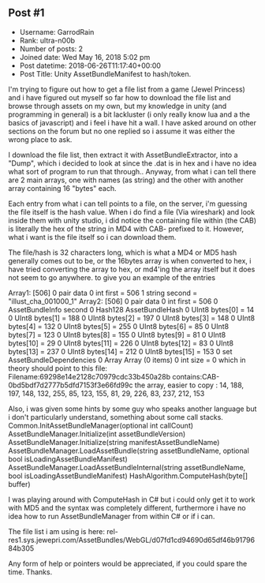 ## Post #1
- Username: GarrodRain
- Rank: ultra-n00b
- Number of posts: 2
- Joined date: Wed May 16, 2018 5:02 pm
- Post datetime: 2018-06-26T11:17:40+00:00
- Post Title: Unity AssetBundleManifest to hash/token.

I'm trying to figure out how to get a file list from a game (Jewel Princess) and i have figured out myself so far how to download the file list and browse through assets on my own, but my knowledge in unity (and programming in general) is a bit lackluster (i only really know lua and a the basics of javascript) and i feel i have hit a wall. I have asked around on other sections on the forum but no one replied so i assume it was either the wrong place to ask.

I download the file list, then extract it with AssetBundleExtractor, into a "Dump", which i decided to look at since the .dat is in hex and i have no idea what sort of program to run that through..
Anyway, from what i can tell there are 2 main arrays, one with names (as string) and the other with another array containing 16 "bytes" each. 

Each entry from what i can tell points to a file, on the server, i'm guessing the file itself is the hash value. When i do find a file (Via wireshark) and look inside them with unity studio, i did notice the containing file within (the CAB) is literally the hex of the string in MD4 with CAB- prefixed to it. However, what i want is the file itself so i can download them.

The file/hash is 32 characters long, which is what a MD4 or MD5 hash generally comes out to be, or the 16bytes array is when converted to hex, i have tried converting the array to hex, or md4'ing the array itself but it does not seem to go anywhere. to give  you an example of the entries

Array1:
[506]
    0 pair data
     0 int first = 506
     1 string second = "illust_cha_001000_1"
Array2:
[506]
    0 pair data
     0 int first = 506
     0 AssetBundleInfo second
      0 Hash128 AssetBundleHash
       0 UInt8 bytes[0] = 14
       0 UInt8 bytes[1] = 188
       0 UInt8 bytes[2] = 197
       0 UInt8 bytes[3] = 148
       0 UInt8 bytes[4] = 132
       0 UInt8 bytes[5] = 255
       0 UInt8 bytes[6] = 85
       0 UInt8 bytes[7] = 123
       0 UInt8 bytes[8] = 155
       0 UInt8 bytes[9] = 81
       0 UInt8 bytes[10] = 29
       0 UInt8 bytes[11] = 226
       0 UInt8 bytes[12] = 83
       0 UInt8 bytes[13] = 237
       0 UInt8 bytes[14] = 212
       0 UInt8 bytes[15] = 153
      0 set AssetBundleDependencies
       0 Array Array (0 items)
        0 int size = 0
which in theory should point to this file:
Filename:69298e14e2128c70979cdc33b450a28b
	contains:CAB-0bd5bdf7d2777b5dfd7153f3e66fd99c
the array, easier to copy : 14, 188, 197, 148, 132, 255, 85, 123, 155, 81, 29, 226, 83, 237, 212, 153

Also, i was given some hints by some guy who speaks another language but i don't particularly understand, something about some call stacks.
Common.InitAssetBundleManager(optional int callCount)
AssetBundleManager.Initialize(int assetBundleVersion)
AssetBundleManager.Initialize(string manifestAssetBundleName)
AssetBundleManager.LoadAssetBundle(string assetBundleName, optional bool isLoadingAssetBundleManifest)
AssetBundleManager.LoadAssetBundleInternal(string assetBundleName, bool isLoadingAssetBundleManifest)
HashAlgorithm.ComputeHash(byte[] buffer)

I was playing around with ComputeHash in C# but i could only get it to work with MD5 and the syntax was completely different, furthermore i have no idea how to run AssetBundleManager from within C# or if i can. 

The file list i am using is here:
rel-res1.sys.jewepri.com/AssetBundles/WebGL/d07fd1cd94690d65df46b9179684b305

Any form of help or pointers would be appreciated, if you could spare the time. Thanks.
